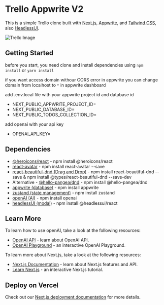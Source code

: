 # Trello Appwrite V2

This is a simple Trello clone built with [Next.js](https://nextjs.org/), [Appwrite](https://appwrite.io/), and [Tailwind CSS](https://tailwindcss.com/), also [HeadlessUI](https://headlessui.dev/).

![Trello Image](https://github.com/nuhptr/nextjs-tsm/assets/50306963/a5c38769-567b-47fc-a5c6-f604c407ea69)

## Getting Started

before you start, you need clone and install dependencies using `npm install` or `yarn install`

if you want access domain withour CORS error in appwrite you can change
domain from localhost to `*` in appwrite dashboard

add .env.local file with your appwrite project id and database id

-  NEXT_PUBLIC_APPWRITE_PROJECT_ID=
-  NEXT_PUBLIC_DATABASE_ID=
-  NEXT_PUBLIC_TODOS_COLLECTION_ID=

add openai with your api key

-  OPENAI_API_KEY=

## Dependencies

-  [@heroicons/react](https://github.com/tailwindlabs/heroicons#readme) - npm install @heroicons/react
-  [react-avatar](https://www.npmjs.com/package/react-avatar) - npm install react-avatar --save
-  [react-beautiful-dnd (Drag and Drop)](https://www.npmjs.com/package/react-beautiful-dnd) - npm install react-beautiful-dnd --save & npm install @types/react-beautiful-dnd --save-dev
-  Alternative - [@hello-pangea/dnd](https://www.npmjs.com/package/@hello-pangea/dnd) - npm install @hello-pangea/dnd
-  [appwrite (database)](https://appwrite.io/) - npm install appwrite
-  [zustand (state management)](https://github.com/pmndrs/zustand) - npm install zustand
-  [openAI (AI)](https://www.npmjs.com/package/openai) - npm install openai
-  [headlessUI (modal)](https://headlessui.com/) - npm install @headlessui/react

## Learn More

To learn how to use openAI, take a look at the following resources:

-  [OpenAI API](https://beta.openai.com/docs/api-reference/introduction) - learn about OpenAI API.
-  [OpenAI Playground](https://beta.openai.com/playground) - an interactive OpenAI Playground.

To learn more about Next.js, take a look at the following resources:

-  [Next.js Documentation](https://nextjs.org/docs) - learn about Next.js features and API.
-  [Learn Next.js](https://nextjs.org/learn) - an interactive Next.js tutorial.

## Deploy on Vercel

Check out our [Next.js deployment documentation](https://nextjs.org/docs/deployment) for more details.
